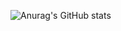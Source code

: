 ![Anurag's GitHub stats](https://github-readme-stats.vercel.app/api?username=atobe1108&count_private=true)
